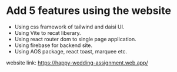 
# Add 5 features using the website
* Using css framework of tailwind and daisi UI.
* Using Vite to recat liberary.
* Using react router dom to single page application.
* Using firebase for backend site.
* Using AOS package, react toast, marquee etc.

website link: https://happy-wedding-assignment.web.app/

